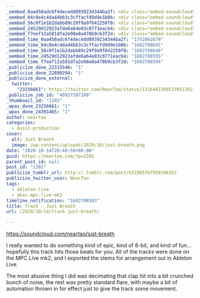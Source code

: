 ```yaml
---
_oembed_0aa458adc6f4decedd8939234344ba2f: <div class="embed-soundcloud"><iframe title="Just Breath by NearTao" width="750" height="400" scrolling="no" frameborder="no" src="https://w.soundcloud.com/player/?visual=true&url=https%3A%2F%2Fapi.soundcloud.com%2Ftracks%2F909533749&show_artwork=true&maxheight=1000&maxwidth=750"></iframe></div>
_oembed_04c8e4c4da44bb3c3cffacfd9d9e1b0b: <div class="embed-soundcloud"><iframe title="Just Breath by NearTao" width="500" height="400" scrolling="no" frameborder="no" src="https://w.soundcloud.com/player/?visual=true&url=https%3A%2F%2Fapi.soundcloud.com%2Ftracks%2F909533749&show_artwork=true&maxwidth=500&maxheight=750&dnt=1"></iframe></div>
_oembed_56c0f1e1b2dabb89c29f9a9f642250f0: <div class="embed-soundcloud"><iframe title="MPC BB 293 - I Really Don&#039;t Mind by NearTao" width="500" height="400" scrolling="no" frameborder="no" src="https://w.soundcloud.com/player/?visual=true&url=https%3A%2F%2Fapi.soundcloud.com%2Ftracks%2F909980209&show_artwork=true&maxwidth=500&maxheight=750&dnt=1"></iframe></div>
_oembed_24529d12923afde6a64e03c0771eacb4: <div class="embed-soundcloud"><iframe title="Just Breath by NearTao" width="584" height="400" scrolling="no" frameborder="no" src="https://w.soundcloud.com/player/?visual=true&url=https%3A%2F%2Fapi.soundcloud.com%2Ftracks%2F909533749&show_artwork=true&maxwidth=584&maxheight=876&dnt=1"></iframe></div>
_oembed_f7eef12a581dfa2e98e8a478b9cb3f2d: <div class="embed-soundcloud"><iframe title="Just Breath by NearTao" width="940" height="400" scrolling="no" frameborder="no" src="https://w.soundcloud.com/player/?visual=true&url=https%3A%2F%2Fapi.soundcloud.com%2Ftracks%2F909533749&show_artwork=true&maxwidth=940&maxheight=1000&dnt=1"></iframe></div>
_oembed_time_0aa458adc6f4decedd8939234344ba2f: "1752862679"
_oembed_time_04c8e4c4da44bb3c3cffacfd9d9e1b0b: "1602708601"
_oembed_time_56c0f1e1b2dabb89c29f9a9f642250f0: "1602708648"
_oembed_time_24529d12923afde6a64e03c0771eacb4: "1602708595"
_oembed_time_f7eef12a581dfa2e98e8a478b9cb3f2d: "1602708594"
_publicize_done_22315546: "1"
_publicize_done_22890294: "1"
_publicize_done_external:
  twitter:
    "23256661": https://twitter.com/NearTao/status/1316481380533051392
_publicize_job_id: "49927207108"
_thumbnail_id: "1103"
_wpas_done_23256661: "1"
_wpas_done_24391465: "1"
author: neartao
categories:
  - music-production
cover:
  alt: Just Breath
  image: /wp-content/uploads/2020/10/just-breath.png
date: "2020-10-14T20:49:50+00:00"
guid: https://neartao.com/?p=1101
parent_post_id: null
post_id: "1101"
publicize_tumblr_url: http://.tumblr.com/post/631985767959396352
publicize_twitter_user: NearTao
tags:
  - ableton-live
  - akai-mpc-live-mk2
timeline_notification: "1602708593"
title: Track - Just Breath
url: /2020/10/14/track-just-breath/

---
```

https://soundcloud.com/neartao/just-breath

I really wanted to do something kind of epic, kind of 8-bit, and kind of fun... hopefully this track hits those beats for you. All of the tracks were done on the MPC Live mk2, and I exported the stems for arrangement out in Ableton Live.

The most abusive thing I did was decimating that clap hit into a bit crunched bunch of noise, the rest was pretty standard flare, with maybe a bit of automation thrown in for effect just to give the track some movement.
